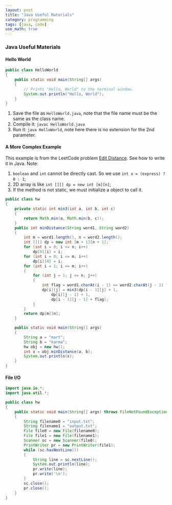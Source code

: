 ```yaml
---
layout: post
title: "Java Useful Materials"
category: programming
tags: [java, code]
use_math: true
---
```


### Java Useful Materials
#### Hello World
```java
public class HelloWorld 
{
    public static void main(String[] args) 
    {
        // Prints "Hello, World" to the terminal window.
        System.out.println("Hello, World");
    }
}
```
1. Save the file as `HelloWorld.java`, note that the file name must be the same as the class name.
2. Compile it: `javac HelloWorld.java`
3. Run it: `java HelloWorld`, note here there is no extension for the 2nd parameter.

#### A More Complex Example
This example is from the LeetCode problem [Edit Distance](http://www.lintcode.com/en/problem/edit-distance/). See how to write it in Java.
Note: 
1. `boolean` and `int` cannot be directly cast. So we use `int x = (express) ? 0 : 1`;
2. 2D array is like `int [][] dp = new int [m][n]`;
3. If the method is not static, we must initialize a object to call it.
```java
public class hw
{
	private static int min3(int a, int b, int c)
	{
		return Math.min(a, Math.min(b, c));
	}
    public int minDistance(String word1, String word2) 
    {
        int m = word1.length(), n = word2.length();
        int [][] dp = new int [m + 1][n + 1];
        for (int i = 0; i <= n; i++)
        	dp[0][i] = i;
        for (int i = 0; i <= m; i++)
        	dp[i][0] = i;
       	for (int i = 1; i <= m; i++)
       	{
       		for (int j = 1; j <= n; j++)
       		{
       			int flag = word1.charAt(i - 1) == word2.charAt(j - 1) ? 0 : 1;
       			dp[i][j] = min3(dp[i - 1][j] + 1,
       				dp[i][j - 1] + 1,
       				dp[i - 1][j - 1] + flag);
       		}
       	}
        return dp[m][n];
    }

    public static void main(String[] args)
    {
    	String a = "mart";
    	String b = "karma";
    	hw obj = new hw();
    	int x = obj.minDistance(a, b);
    	System.out.println(x);
    } 
}
```

#### File I/O
```java
import java.io.*;
import java.util.*;

public class hw
{
	public static void main(String[] args) throws FileNotFoundException
    {
        String filename0 = "input.txt";
        String filename1 = "output.txt";
        File file0 = new File(filename0);
        File file1 = new File(filename1);
        Scanner sc = new Scanner(file0);
        PrintWriter pr = new PrintWriter(file1);
        while (sc.hasNextLine())
        {
            String line = sc.nextLine();
            System.out.println(line);
            pr.write(line);
            pr.write('\n');
        }
        sc.close();
        pr.close();
    } 
}
```

